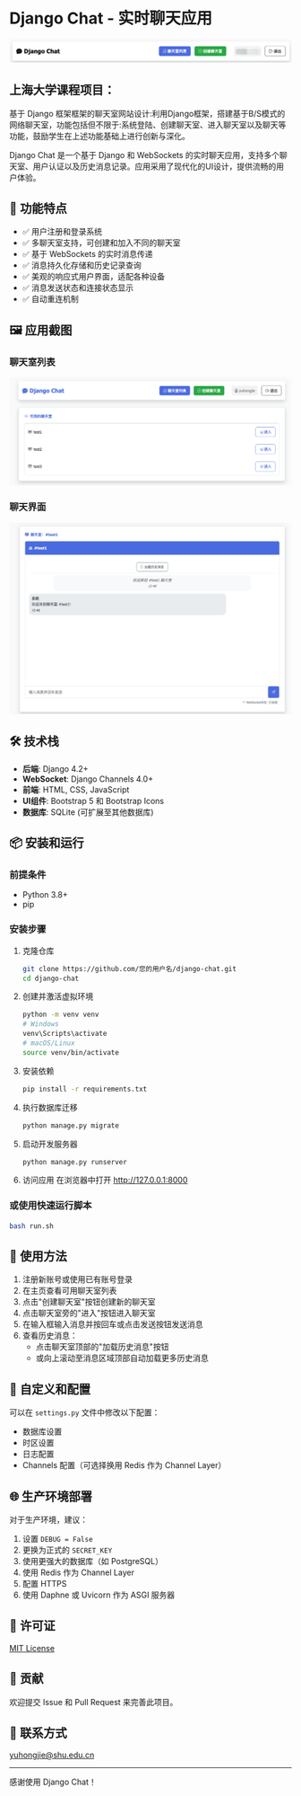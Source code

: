 # Django Chat - 实时聊天应用

![Django Chat](./screenshots/demo.png)

## 上海大学课程项目：
基于 Django 框架框架的聊天室网站设计:利用Django框架，搭建基于B/S模式的网络聊天室，功能包括但不限于:系统登陆、创建聊天室、进入聊天室以及聊天等功能，鼓励学生在上述功能基础上进行创新与深化。

Django Chat 是一个基于 Django 和 WebSockets 的实时聊天应用，支持多个聊天室、用户认证以及历史消息记录。应用采用了现代化的UI设计，提供流畅的用户体验。

## 🌟 功能特点

- ✅ 用户注册和登录系统
- ✅ 多聊天室支持，可创建和加入不同的聊天室
- ✅ 基于 WebSockets 的实时消息传递
- ✅ 消息持久化存储和历史记录查询
- ✅ 美观的响应式用户界面，适配各种设备
- ✅ 消息发送状态和连接状态显示
- ✅ 自动重连机制

## 🖼️ 应用截图

### 聊天室列表
![聊天室列表](./screenshots/rooms.png)

### 聊天界面
![聊天界面](./screenshots/chat.png)

## 🛠️ 技术栈

- **后端**: Django 4.2+
- **WebSocket**: Django Channels 4.0+
- **前端**: HTML, CSS, JavaScript
- **UI组件**: Bootstrap 5 和 Bootstrap Icons
- **数据库**: SQLite (可扩展至其他数据库)

## 📦 安装和运行

### 前提条件

- Python 3.8+
- pip

### 安装步骤

1. 克隆仓库
   ```bash
   git clone https://github.com/您的用户名/django-chat.git
   cd django-chat
   ```

2. 创建并激活虚拟环境
   ```bash
   python -m venv venv
   # Windows
   venv\Scripts\activate
   # macOS/Linux
   source venv/bin/activate
   ```

3. 安装依赖
   ```bash
   pip install -r requirements.txt
   ```

4. 执行数据库迁移
   ```bash
   python manage.py migrate
   ```

5. 启动开发服务器
   ```bash
   python manage.py runserver
   ```

6. 访问应用
   在浏览器中打开 http://127.0.0.1:8000

### 或使用快速运行脚本

```bash 
bash run.sh
```

## 📝 使用方法

1. 注册新账号或使用已有账号登录
2. 在主页查看可用聊天室列表
3. 点击"创建聊天室"按钮创建新的聊天室
4. 点击聊天室旁的"进入"按钮进入聊天室
5. 在输入框输入消息并按回车或点击发送按钮发送消息
6. 查看历史消息：
   - 点击聊天室顶部的"加载历史消息"按钮
   - 或向上滚动至消息区域顶部自动加载更多历史消息

## 🔧 自定义和配置

可以在 `settings.py` 文件中修改以下配置：

- 数据库设置
- 时区设置
- 日志配置
- Channels 配置（可选择换用 Redis 作为 Channel Layer）

## 🌐 生产环境部署

对于生产环境，建议：

1. 设置 `DEBUG = False`
2. 更换为正式的 `SECRET_KEY`
3. 使用更强大的数据库（如 PostgreSQL）
4. 使用 Redis 作为 Channel Layer
5. 配置 HTTPS
6. 使用 Daphne 或 Uvicorn 作为 ASGI 服务器

## 📄 许可证

[MIT License](LICENSE)

## 🤝 贡献

欢迎提交 Issue 和 Pull Request 来完善此项目。

## 📧 联系方式

yuhongjie@shu.edu.cn

---

感谢使用 Django Chat！ 
